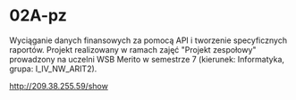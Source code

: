# 02A-pz
Wyciąganie danych finansowych za pomocą API i tworzenie specyficznych raportów. Projekt realizowany w ramach zajęć "Projekt zespołowy" prowadzony na uczelni WSB Merito w semestrze 7 (kierunek: Informatyka, grupa: I_IV_NW_ARIT2).

http://209.38.255.59/show
